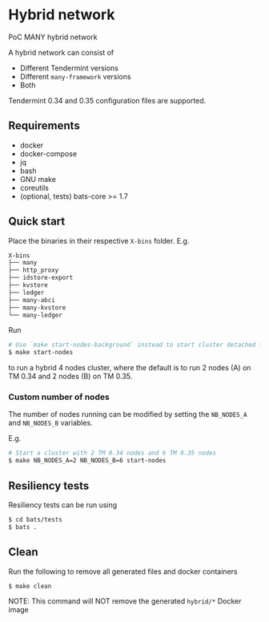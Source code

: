 # Hybrid network

PoC MANY hybrid network

A hybrid network can consist of

- Different Tendermint versions
- Different `many-framework` versions
- Both

Tendermint 0.34 and 0.35 configuration files are supported.

## Requirements

- docker
- docker-compose
- jq
- bash
- GNU make
- coreutils
- (optional, tests) bats-core >= 1.7 

## Quick start

Place the binaries in their respective `X-bins` folder. E.g.

```bash
X-bins
├── many
├── http_proxy
├── idstore-export
├── kvstore
├── ledger
├── many-abci
├── many-kvstore
└── many-ledger
```

Run 

```bash
# Use `make start-nodes-background` instead to start cluster detached from the terminal
$ make start-nodes
```

to run a hybrid 4 nodes cluster, where the default is to run 2 nodes (A) on TM 0.34 and 2 nodes (B) on TM 0.35.

### Custom number of nodes

The number of nodes running can be modified by setting the `NB_NODES_A` and `NB_NODES_B` variables.

E.g.
```bash
# Start a cluster with 2 TM 0.34 nodes and 6 TM 0.35 nodes
$ make NB_NODES_A=2 NB_NODES_B=6 start-nodes
```

## Resiliency tests

Resiliency tests can be run using

```bash
$ cd bats/tests
$ bats .
```

## Clean

Run the following to remove all generated files and docker containers

```bash
$ make clean
```

NOTE: This command will NOT remove the generated `hybrid/*` Docker image